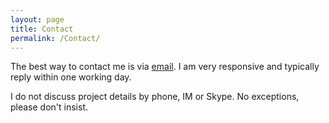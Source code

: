 ```yaml
---
layout: page
title: Contact
permalink: /Contact/
---
```


The best way to contact me is via [email](phillip@gessertbooks.com). I am very responsive and typically reply within one working day.

I do not discuss project details by phone, IM or Skype. No exceptions, please don't insist.
